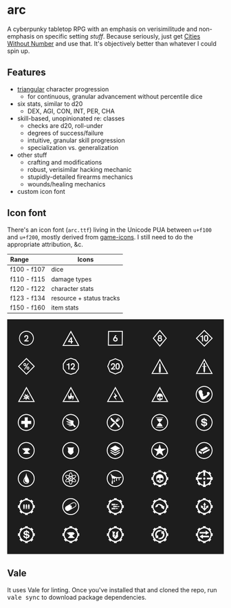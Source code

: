 # arc

A cyberpunky tabletop RPG with an emphasis on verisimilitude and non-emphasis on specific setting _stuff_. Because seriously, just get [Cities Without Number](https://preview.drivethrurpg.com/en/product/449873/cities-without-number-free-version) and use that. It's objectively better than whatever I could spin up.

## Features

- [triangular](https://en.wikipedia.org/wiki/Triangular_number) character progression
  - for continuous, granular advancement without percentile dice
- six stats, similar to d20
  - DEX, AGI, CON, INT, PER, CHA
- skill-based, unopinionated re: classes
  - checks are d20, roll-under
  - degrees of success/failure
  - intuitive, granular skill progression
  - specialization vs. generalization
- other stuff
  - crafting and modifications
  - robust, verisimilar hacking mechanic
  - stupidly-detailed firearms mechanics
  - wounds/healing mechanics
- custom icon font

## Icon font

There's an icon font (`arc.ttf`) living in the Unicode PUA between `u+f100` and `u+f200`, mostly derived from [game-icons](http://game-icons.net). I still need to do the appropriate attribution, &c.

| Range       | Icons                    |
| :---------- | ------------------------ |
| f100 - f107 | dice                     |
| f110 - f115 | damage types             |
| f120 - f122 | character stats          |
| f123 - f134 | resource + status tracks |
| f150 - f160 | item stats               |

![font repertoire](font.png)

## Vale

It uses Vale for linting. Once you've installed that and cloned the repo, run <kbd>vale sync</kbd> to download package dependencies.
